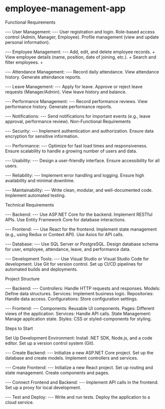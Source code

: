 # employee-management-app
Functional Requirements


--- User Management: ---
User registration and login.
Role-based access control (Admin, Manager, Employee).
Profile management (view and update personal information).

--- Employee Management: ---
Add, edit, and delete employee records. +
View employee details (name, position, date of joining, etc.). +
Search and filter employees. +


--- Attendance Management: ---
Record daily attendance.
View attendance history.
Generate attendance reports.

--- Leave Management: ---
Apply for leave.
Approve or reject leave requests (Manager/Admin).
View leave history and balance.

--- Performance Management: ---
Record performance reviews.
View performance history.
Generate performance reports.

--- Notifications: ---
Send notifications for important events (e.g., leave approval, performance review).
Non-Functional Requirements

--- Security: ---
Implement authentication and authorization.
Ensure data encryption for sensitive information.

--- Performance: ---
Optimize for fast load times and responsiveness.
Ensure scalability to handle a growing number of users and data.

--- Usability: ---
Design a user-friendly interface.
Ensure accessibility for all users.

--- Reliability: ---
Implement error handling and logging.
Ensure high availability and minimal downtime.

--- Maintainability: ---
Write clean, modular, and well-documented code.
Implement automated testing.


Technical Requirements

--- Backend: ---
Use ASP.NET Core for the backend.
Implement RESTful APIs.
Use Entity Framework Core for database interactions.

--- Frontend: ---
Use React for the frontend.
Implement state management (e.g., using Redux or Context API).
Use Axios for API calls.

--- Database: ---
Use SQL Server or PostgreSQL.
Design database schema for user, employee, attendance, leave, and performance data.

--- Development Tools: ---
Use Visual Studio or Visual Studio Code for development.
Use Git for version control.
Set up CI/CD pipelines for automated builds and deployments.


Project Structure

--- Backend: ---
Controllers: Handle HTTP requests and responses.
Models: Define data structures.
Services: Implement business logic.
Repositories: Handle data access.
Configurations: Store configuration settings.

--- Frontend: ---
Components: Reusable UI components.
Pages: Different views of the application.
Services: Handle API calls.
State Management: Manage application state.
Styles: CSS or styled-components for styling.


Steps to Start

Set Up Development Environment:
Install .NET SDK, Node.js, and a code editor.
Set up a version control system (Git).

--- Create Backend: ---
Initialize a new ASP.NET Core project.
Set up the database and create models.
Implement controllers and services.


--- Create Frontend: ---
Initialize a new React project.
Set up routing and state management.
Create components and pages.


--- Connect Frontend and Backend: ---
Implement API calls in the frontend.
Set up a proxy for local development.


--- Test and Deploy: ---
Write and run tests.
Deploy the application to a cloud service.